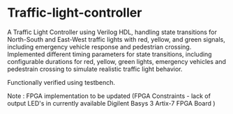 # Traffic-light-controller

A Traffic Light Controller using Verilog HDL, handling state transitions for North-South and
East-West traffic lights with red, yellow, and green signals, including emergency vehicle response and pedestrian crossing.
Implemented different timing parameters for state transitions, including configurable durations for red, yellow, green lights, 
emergency vehicles and pedestrain crossing to simulate realistic traffic light behavior. 

Functionally verified using testbench.

Note : FPGA implementation to be updated (FPGA Constraints - lack of output LED's in currently available Digilent Basys 3 Artix-7 FPGA Board )
